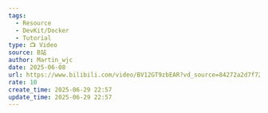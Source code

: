 ```yaml
---
tags:
  - Resource
  - DevKit/Docker
  - Tutorial
type: 📺 Video
source: B站
author: Martin_wjc
date: 2025-06-08
url: https://www.bilibili.com/video/BV12GT9zbEAR?vd_source=84272a2d7f72158b38778819be5bc6ad
rate: 10
create_time: 2025-06-29 22:57
update_time: 2025-06-29 22:57
---
```

